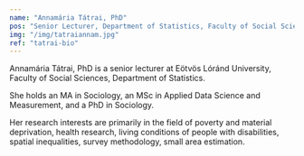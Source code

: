 ```yaml
---
name: "Annamária Tátrai, PhD"
pos: "Senior Lecturer, Department of Statistics, Faculty of Social Sciences, University of Eötvös Loránd, Hungary "
img: "/img/tatraiannam.jpg"
ref: "tatrai-bio"
---
```


Annamária Tátrai, PhD is a senior lecturer at Eötvös Lóránd University, Faculty of Social Sciences, Department of Statistics.  
 
She holds an MA in Sociology, an MSc in Applied Data Science and Measurement, and a PhD in Sociology.  

Her research interests are primarily in the field of poverty and material deprivation, health research, living conditions of people with disabilities, spatial inequalities, survey methodology, small area estimation. 